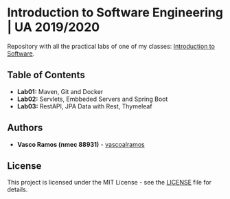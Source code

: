 # Introduction to Software Engineering | UA 2019/2020

Repository with all the practical labs of one of my classes: [Introduction to Software](https://www.ua.pt/en/uc/12288).

## Table of Contents
* **Lab01:** Maven, Git and Docker
* **Lab02:** Servlets, Embbeded Servers and Spring Boot
* **Lab03:** RestAPI, JPA Data with Rest, Thymeleaf

## Authors

-   **Vasco Ramos (nmec 88931)** - [vascoalramos](https://github.com/vascoalramos)

## License

This project is licensed under the MIT License - see the [LICENSE](LICENSE) file for details.
